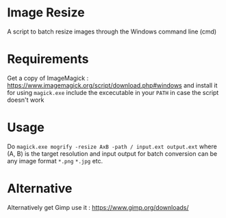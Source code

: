 # Image Resize
A script to batch resize images through the Windows command line (cmd)

# Requirements
Get a copy of ImageMagick : https://www.imagemagick.org/script/download.php#windows and install it for using `magick.exe` include the excecutable in your `PATH` in case the script doesn't work
 
# Usage
Do `magick.exe mogrify -resize AxB -path / input.ext output.ext` where (A, B) is the target resolution and input output for batch conversion can be any image format `*.png` `*.jpg` etc.

# Alternative
Alternatively get Gimp use it : https://www.gimp.org/downloads/
